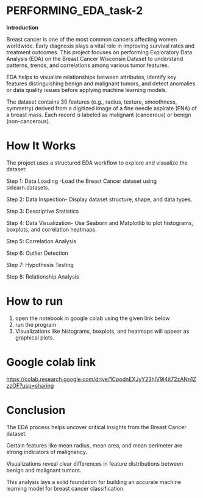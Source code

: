 # PERFORMING_EDA_task-2
**Introduction**

Breast cancer is one of the most common cancers affecting women worldwide. Early diagnosis plays a vital role in improving survival rates and treatment outcomes.
This project focuses on performing Exploratory Data Analysis (EDA) on the Breast Cancer Wisconsin Dataset to understand patterns, trends, and correlations among various tumor features.

EDA helps to visualize relationships between attributes, identify key features distinguishing benign and malignant tumors, and detect anomalies or data quality issues before applying machine learning models.

The dataset contains 30 features (e.g., radius, texture, smoothness, symmetry) derived from a digitized image of a fine needle aspirate (FNA) of a breast mass. Each record is labeled as malignant (cancerous) or benign (non-cancerous).

# How It Works

The project uses a structured EDA workflow to explore and visualize the dataset:

Step 1: Data Loading -Load the Breast Cancer dataset using sklearn.datasets.


Step 2: Data Inspection- Display dataset structure, shape, and data types.


Step 3: Descriptive Statistics


Step 4: Data Visualization-  Use Seaborn and Matplotlib to plot histograms, boxplots, and correlation heatmaps.

Step 5: Correlation Analysis

Step 6: Outlier Detection

Step 7: Hypothesis Testing

Step 8: Relationship Analysis


# How to run

1. open the notebook in google colab using the given link below
2. run the program
3. Visualizations like histograms, boxplots, and heatmaps will appear as graphical plots.


# Google colab link

https://colab.research.google.com/drive/1CpodnEXJyY23hlV9l4it72zANn1ZzzOF?usp=sharing

# Conclusion

The EDA process helps uncover critical insights from the Breast Cancer dataset:

Certain features like mean radius, mean area, and mean perimeter are strong indicators of malignancy.

Visualizations reveal clear differences in feature distributions between benign and malignant tumors.

This analysis lays a solid foundation for building an accurate machine learning model for breast cancer classification.
